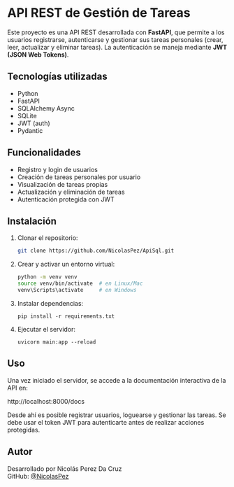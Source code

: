# API REST de Gestión de Tareas

Este proyecto es una API REST desarrollada con **FastAPI**, que permite a los usuarios registrarse, autenticarse y gestionar sus tareas personales (crear, leer, actualizar y eliminar tareas).
La autenticación se maneja mediante **JWT (JSON Web Tokens)**.

## Tecnologías utilizadas

- Python
- FastAPI
- SQLAlchemy Async
- SQLite
- JWT (auth)
- Pydantic

## Funcionalidades

- Registro y login de usuarios
- Creación de tareas personales por usuario
- Visualización de tareas propias
- Actualización y eliminación de tareas
- Autenticación protegida con JWT

## Instalación

1. Clonar el repositorio:
   ```bash
   git clone https://github.com/NicolasPez/ApiSql.git
   ```
2. Crear y activar un entorno virtual:

   ```bash
   python -m venv venv
   source venv/bin/activate  # en Linux/Mac
   venv\Scripts\activate     # en Windows
   ```
3. Instalar dependencias:
   ```
   pip install -r requirements.txt
   ```
4. Ejecutar el servidor:
   ```
   uvicorn main:app --reload
   ```
## Uso
Una vez iniciado el servidor, se accede a la documentación interactiva de la API en:

http://localhost:8000/docs

Desde ahí es posible registrar usuarios, loguearse y gestionar las tareas.
Se debe usar el token JWT para autenticarte antes de realizar acciones protegidas.


## Autor  
Desarrollado por Nicolás Perez Da Cruz  
GitHub: [@NicolasPez](https://github.com/NicolasPez)
